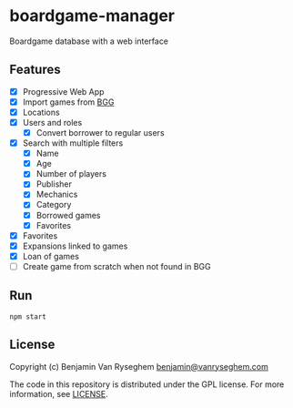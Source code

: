 # boardgame-manager
Boardgame database with a web interface

## Features

- [x] Progressive Web App
- [x] Import games from [BGG](boardgamegeek.com/)
- [x] Locations
- [x] Users and roles
	- [x] Convert borrower to regular users
- [x] Search with multiple filters
	- [x] Name
	- [x] Age
	- [x] Number of players
	- [x] Publisher
	- [x] Mechanics
	- [x] Category
	- [x] Borrowed games
	- [x] Favorites
- [x] Favorites
- [x] Expansions linked to games
- [x] Loan of games
- [ ] Create game from scratch when not found in BGG

## Run

    npm start

## License

Copyright (c) Benjamin Van Ryseghem <benjamin@vanryseghem.com>


The code in this repository is distributed under the GPL license.
For more information, see [LICENSE](LICENSE).

